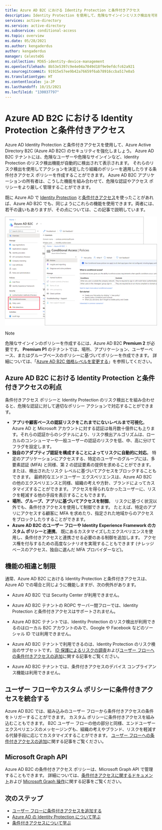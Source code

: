 ```yaml
---
title: Azure AD B2C における Identity Protection と条件付きアクセス
description: Identity Protection を使用して、危険なサインインとリスク検出を可視化する方法について説明します。 条件付きアクセスを使用し、Azure AD B2C テナントでのリスク イベントに基づいて組織のポリシーを適用する方法について見ていきましょう。
services: active-directory
ms.service: active-directory
ms.subservice: conditional-access
ms.topic: overview
ms.date: 05/28/2021
ms.author: kengaderdus
author: kengaderdus
manager: CelesteDG
ms.collection: M365-identity-device-management
ms.openlocfilehash: 8b53e5397c9e4e04a7049d18f9e9efdcfc62a921
ms.sourcegitcommit: 91915e57ee9b42a76659f6ab78916ccba517e0a5
ms.translationtype: HT
ms.contentlocale: ja-JP
ms.lasthandoff: 10/15/2021
ms.locfileid: "130037797"
---
```

# <a name="identity-protection-and-conditional-access-for-azure-ad-b2c"></a>Azure AD B2C における Identity Protection と条件付きアクセス

Azure AD Identity Protection と条件付きアクセスを使用して、Azure Active Directory B2C (Azure AD B2C) のセキュリティを強化しましょう。 Azure AD B2C テナントには、危険なユーザーや危険なサインインなど、Identity Protection のリスク検出機能が自動的に検出されて表示されます。 それらのリスク検出を使用してアクションを決定したり組織のポリシーを適用したりする条件付きアクセス ポリシーを作成することができます。 Azure AD B2C アプリケーションの所有者は、こうした機能を組み合わせて、危険な認証やアクセス ポリシーをより厳しく管理することができます。
  
既に Azure AD で [Identity Protection](../active-directory/identity-protection/overview-identity-protection.md) と[条件付きアクセス](../active-directory/conditional-access/overview.md)を使ったことがあれば、Azure AD B2C でも、同じようにこれらの機能を使用できます。両者には、若干の違いもありますが、その点については、この記事で説明しています。

![B2C テナントにおける条件付きアクセス](media/conditional-access-identity-protection-overview/conditional-access-b2c.png)

> [!NOTE]
> 危険なサインインのポリシーを作成するには、Azure AD B2C **Premium 2** が必要です。 **Premium P1** のテナントでは、場所、アプリケーション、ユーザーベース、またはグループベースのポリシーに基づいてポリシーを作成できます。 詳細については、「[Azure AD B2C 価格レベルを変更する](billing.md#change-your-azure-ad-pricing-tier)」を参照してください。

## <a name="benefits-of-identity-protection-and-conditional-access-for-azure-ad-b2c"></a>Azure AD B2C における Identity Protection と条件付きアクセスの利点  

条件付きアクセス ポリシーと Identity Protection のリスク検出とを組み合わせると、危険な認証に対して適切なポリシー アクションで対応することができます。

- **アプリや顧客ベースの認証リスクをこれまでにないレベルまで可視化**。 Azure AD と Microsoft アカウントに対する認証は毎月数十億件にも上ります。それらの認証からのシグナルにより、リスク検出アルゴリズムは、ローカルのコンシューマーや一般ユーザーの認証のリスクを低、中、高に分けてフラグを設定します。
- **独自のアダプティブ認証を構成することによってリスクに自動的に対応**。 特定のアプリケーションにアクセスする、特定のユーザーのグループには、多要素認証 (MFA) と同様、第 2 の認証要素の提供を求めることができます。 または、検出されたリスク レベルに基づいてアクセスをブロックすることもできます。 最終的なエンドユーザー エクスペリエンスは、Azure AD B2C の他のエクスペリエンスと同様、組織の考えや方針、ブランドによってカスタマイズすることができます。 アクセスを得られなかったユーザーに、リスクを軽減する他の手段を表示することもできます。
- **場所、グループ、アプリに基づいてアクセスを制御**。  リスクに基づく状況以外でも、条件付きアクセスを使用して制御できます。 たとえば、特定のアプリにアクセスする顧客に MFA を求めたり、指定された地域からのアクセスをブロックしたりすることができます。
- **Azure AD B2C のユーザー フローや Identity Experience Framework のカスタム ポリシーと連携**。 既にあるカスタマイズしたエクスペリエンスを使用し、条件付きアクセスと連携させる必要のある制御を追加します。 アクセス権を付与するための高度なシナリオを実現することもできます (ナレッジベースのアクセス、独自に選んだ MFA プロバイダーなど)。

## <a name="feature-differences-and-limitations"></a>機能の相違と制限

通常、Azure AD B2C における Identity Protection と条件付きアクセスは、Azure AD での場合と同じように機能しますが、次の例外があります。

- Azure AD B2C では Security Center が利用できません。

- Azure AD B2C テナントの ROPC サーバー間フローでは、Identity Protection と条件付きアクセスはサポートされません。

- Azure AD B2C テナントでは、Identity Protection のリスク検出が利用できるのはローカル B2C アカウントのみで、Google や Facebook などのソーシャル ID では利用できません。

- Azure AD B2C テナントで利用できるのは、Identity Protection のリスク検出のサブセットです。 [ID 保護によるリスクの調査](identity-protection-investigate-risk.md)および[ユーザー フローへの条件付きアクセスの追加](conditional-access-user-flow.md)に関する記事をご覧ください。

- Azure AD B2C テナントでは、条件付きアクセスのデバイス コンプライアンス機能は利用できません。


## <a name="integrate-conditional-access-with-user-flows-and-custom-policies"></a>ユーザー フローやカスタム ポリシーに条件付きアクセスを統合する

Azure AD B2C では、組み込みのユーザー フローから条件付きアクセスの条件をトリガーすることができます。 カスタム ポリシーに条件付きアクセスを組み込むこともできます。 B2C ユーザー フローの他の部分と同様、エンドユーザー エクスペリエンスのメッセージングも、組織の考えやブランド、リスクを軽減する代替手段に応じてカスタマイズすることができます。 [ユーザー フローへの条件付きアクセスの追加](conditional-access-user-flow.md)に関する記事をご覧ください。

## <a name="microsoft-graph-api"></a>Microsoft Graph API

Azure AD B2C の条件付きアクセス ポリシーは、Microsoft Graph API で管理することもできます。 詳細については、[条件付きアクセスに関するドキュメント](../active-directory/conditional-access/overview.md)および [Microsoft Graph 操作](microsoft-graph-operations.md#conditional-access)に関する記事をご覧ください。

## <a name="next-steps"></a>次のステップ

- [ユーザー フローに条件付きアクセスを追加する](conditional-access-user-flow.md)
- [Azure AD の Identity Protection について学ぶ](../active-directory/identity-protection/overview-identity-protection.md)
- [条件付きアクセスについて学ぶ](../active-directory/conditional-access/overview.md)